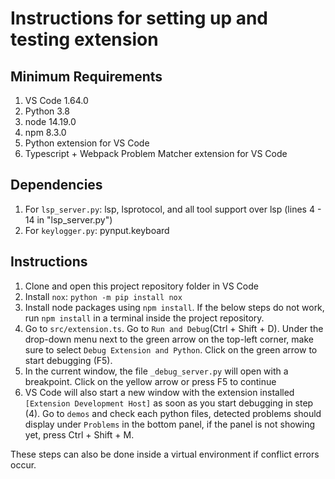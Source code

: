 # Instructions for setting up and testing extension

## Minimum Requirements
1. VS Code 1.64.0
2. Python 3.8
3. node 14.19.0
4. npm 8.3.0
5. Python extension for VS Code
6. Typescript + Webpack Problem Matcher extension for VS Code

## Dependencies
1. For `lsp_server.py`:
lsp, lsprotocol, and all tool support over lsp (lines 4 - 14 in "lsp_server.py")
2. For `keylogger.py`:
pynput.keyboard

## Instructions
1. Clone and open this project repository folder in VS Code
2. Install `nox`: `python -m pip install nox`
3. Install node packages using `npm install`. If the below steps do not work, run `npm install` in a terminal inside the project repository.
4. Go to `src/extension.ts`. Go to `Run and Debug`(Ctrl + Shift + D). Under the drop-down menu next to the green arrow on the top-left corner, make sure to select `Debug Extension and Python`. Click on the green arrow to start debugging (F5).
5. In the current window, the file `_debug_server.py` will open with a breakpoint. Click on the yellow arrow or press F5 to continue
6. VS Code will also start a new window with the extension installed `[Extension Development Host]` as soon as you start debugging in step (4). Go to `demos` and check each python files, detected problems should display under `Problems` in the bottom panel, if the panel is not showing yet, press Ctrl + Shift + M.

These steps can also be done inside a virtual environment if conflict errors occur. 

